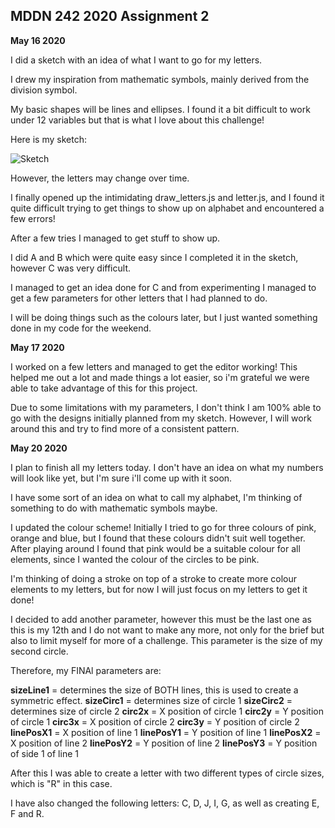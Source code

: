 ## MDDN 242 2020 Assignment 2

**May 16 2020**

I did a sketch with an idea of what I want to go for my letters. 

I drew my inspiration from mathematic symbols, mainly derived from the division symbol.

My basic shapes will be lines and ellipses. I found it a bit difficult to work under 12 variables but that is what I love about this challenge!

Here is my sketch:

![Sketch](https://prnt.sc/shrcc5)

However, the letters may change over time.

 I finally opened up the intimidating draw_letters.js and letter.js, and I found it quite difficult trying to get things to show up on alphabet and encountered a few errors! 

 After a few tries I managed to get stuff to show up. 

 I did A and B which were quite easy since I completed it in the sketch, however C was very difficult.

 I managed to get an idea done for C and from experimenting I managed to get a few parameters for other letters that I had planned to do. 

I will be doing things such as the colours later, but I just wanted something done in my code for the weekend.


**May 17 2020**

I worked on a few letters and managed to get the editor working! This helped me out a lot and made things a lot easier, so i'm grateful we were able to take advantage of this for this project. 

Due to some limitations with my parameters, I don't think I am 100% able to go with the designs initially planned from my sketch. However, I will work around this and try to find more of a consistent pattern.


**May 20 2020**

I plan to finish all my letters today. I don't have an idea on what my numbers will look like yet, but I'm sure i'll come up with it soon.

I have some sort of an idea on what to call my alphabet, I'm thinking of something to do with mathematic symbols maybe. 

I updated the colour scheme! Initially I tried to go for three colours of pink, orange and blue, but I found that these colours didn't suit well together. After playing around I found that pink would be a suitable colour for all elements, since I wanted the colour of the circles to be pink. 

I'm thinking of doing a stroke on top of a stroke to create more colour elements to my letters, but for now I will just focus on my letters to get it done!

I decided to add another parameter, however this must be the last one as this is my 12th and I do not want to make any more, not only for the brief but also to limit myself for more of a challenge. This parameter is the size of my second circle.

Therefore, my FINAl parameters are:

**sizeLine1** = 	determines the size of BOTH lines, this 					is used to create a symmetric effect.
**sizeCirc1** = 	determines size of circle 1
**sizeCirc2** = 	determines size of circle 2
**circ2x** = 		X position of circle 1
**circ2y** = 		Y position of circle 1
**circ3x** = 		X position of circle 2
**circ3y** = 		Y position of circle 2
**linePosX1** = 	X position of line 1
**linePosY1** = 	Y position of line 1
**linePosX2** = 	X position of line 2
**linePosY2** = 	Y position of line 2
**linePosY3** = 	Y position of side 1 of line 1

After this I was able to create a letter with two different types of circle sizes, which is "R" in this case. 

I have also changed the following letters: C, D, J, I, G, as well as creating E, F and R.